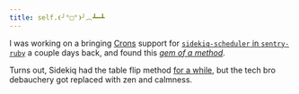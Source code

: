 ```yaml
---
title: self.❨╯°□°❩╯︵┻━┻
---
```


I was working on a bringing [Crons](https://docs.sentry.io/product/crons/) support for [`sidekiq-scheduler` in `sentry-ruby`](https://github.com/getsentry/sentry-ruby/pull/2172) a couple days back, and found this [*gem of a method*](https://github.com/sidekiq/sidekiq/blob/ed9e01d427ed0503caa73191e32ff18a86e9f35e/lib/sidekiq.rb#L44).

Turns out, Sidekiq had the table flip method [for a while](https://github.com/sidekiq/sidekiq/commit/12b1b30147e2cd0ecc86345d388e0c08e827fa9f#diff-2eecd3565b38823c09513903afa6686627d3ba8d883d520d3a83db61375e5dde), but the tech bro debauchery got replaced with zen and calmness.